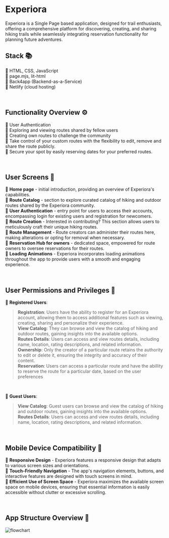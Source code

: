# Experiora

Experiora is a Single Page based application, designed for trail enthusiasts, offering a comprehensive platform for discovering, creating, and sharing hiking trails while seamlessly integrating reservation functionality for planning future adventures.

## Stack :books:
:radio_button: HTML, CSS, JavaScript <br /> 
:radio_button: page.mjs, lit-html <br /> 
:radio_button: Back4app (Backend-as-a-Service) <br /> 
:radio_button: Netlify (cloud hosting) <br /> 

<br /> 

## Functionality Overview :gear:
:radio_button: User Authentication <br />
:radio_button: Exploring and viewing routes shared by fellow users <br />
:radio_button: Creating own routes to challenge the community <br />
:radio_button: Take control of your custom routes with the flexibility to edit, remove and share the route publicly. <br />
:radio_button: Secure your spot by easily reserving dates for your preferred routes. <br />

<br /> 

## User Screens :bust_in_silhouette:	
:radio_button: __Home page__ - initial introduction, providing an overview of Experiora's capabilities.<br />
:radio_button: __Route Catalog__ - section to explore curated catalog of hiking and outdoor routes shared by the Experiora community.<br />
:radio_button: __User Authentication__ - entry point for users to access their accounts, encompassing login for existing users and registration for newcomers. <br />
:radio_button: __Route Creation__ - Interested in contributing? This section allows users to meticulously craft their unique hiking routes. <br />
:radio_button: __Route Management__ - Route creators can administer their routes here, making alterations or opting for removal when necessary.<br />
:radio_button: __Reservation Hub for owners__ - dedicated space, empowered for route owners to oversee reservations for their routes.<br />
:radio_button: __Loading Animations__ - Experiora incorporates loading animations throughout the app to provide users with a smooth and engaging experience. <br />

<br /> 

## User Permissions and Privileges :key:
:radio_button: __Registered Users__: <br />
> __Registration__: Users have the ability to register for an Experiora account, allowing them to access additional features such as viewing, creating, sharing and personalize their experience. <br />
> __View Catalog__: They can browse and view the catalog of hiking and outdoor routes, gaining insights into the available options. <br />
> __Routes Details__: Users can access and view routes details, including name, location, rating descriptions, and related information. <br />
> __Ownership__: Only the creator of a particular route retains the authority to edit or delete it, ensuring the integrity and accuracy of their content. <br />
> __Reservation__: Users can access a particular route and have the abillity to reserve the route for a particular date, based on the user preferences<br />

<br />

:radio_button: __Guest Users__: <br />
> __View Catalog__: Guest users can browse and view the catalog of hiking and outdoor routes, gaining insights into the available options. <br />
> __Routes Details__: Users can access and view routes details, including name, location, rating descriptions, and related information. <br />

<br />

## Mobile Device Compatibility :iphone:
:radio_button: __Responsive Design__ - Experiora features a responsive design that adapts to various screen sizes and orientations.<br />
:radio_button: __Touch-Friendly Navigation__ - The app's navigation elements, buttons, and interactive features are designed with touch screens in mind. <br />
:radio_button: __Efficient Use of Screen Space__ - Experiora maximizes the available screen space on mobile devices, ensuring that essential information is easily accessible without clutter or excessive scrolling. <br />

<br />

## App Structure Overview :construction_worker:	 <br />

![flowchart](https://github.com/boyandmtrv/Experiora/assets/122356573/588b1d38-faf1-48e5-abf7-e8c52ef40aa2)

